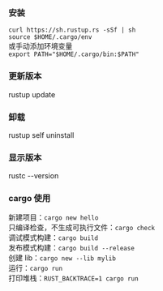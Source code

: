 ### 安装
`curl https://sh.rustup.rs -sSf | sh`  
`source $HOME/.cargo/env`  
或手动添加环境变量  
`export PATH="$HOME/.cargo/bin:$PATH"`  

### 更新版本
rustup update

### 卸载
rustup self uninstall

### 显示版本
rustc --version

### cargo 使用
新建项目：`cargo new hello`  
只编译检查，不生成可执行文件：`cargo check`  
调试模式构建：`cargo build`  
发布模式构建：`cargo build --release`  
创建 lib：`cargo new --lib mylib`  
运行：`cargo run`  
打印堆栈：`RUST_BACKTRACE=1 cargo run`  
